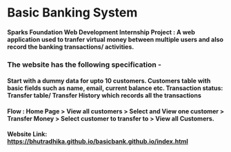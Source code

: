 # Basic Banking System

#### Sparks Foundation Web Development Internship Project : A web application used to tranfer virtual money between multiple users and also record the banking transactions/ activities.

### The website has the following specification -
#### Start with a dummy data for upto 10 customers. Customers table with basic fields such as name, email, current balance etc. Transaction status: Transfer table/ Transfer History which records all the transactions

#### Flow : Home Page > View all customers > Select and View one customer > Transfer Money > Select customer to transfer to > View all Customers.

#### Website Link: https://bhutradhika.github.io/basicbank.github.io/index.html
